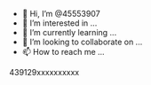 - 👋 Hi, I’m @45553907
- 👀 I’m interested in ...
- 🌱 I’m currently learning ...
- 💞️ I’m looking to collaborate on ...
- 📫 How to reach me ...

<!---
45553907/45553907 is a ✨ special ✨ repository because its `README.md` (this file) appears on your GitHub profile.
You can click the Preview link to take a look at your changes.
--->439129xxxxxxxxxx
